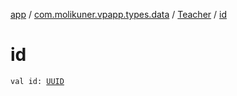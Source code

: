 [app](../../index.md) / [com.molikuner.vpapp.types.data](../index.md) / [Teacher](index.md) / [id](./id.md)

# id

`val id: `[`UUID`](../../com.molikuner.types/-u-u-i-d/index.md)